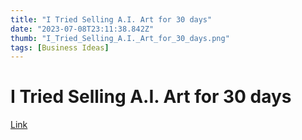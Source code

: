 ```yaml
---
title: "I Tried Selling A.I. Art for 30 days"
date: "2023-07-08T23:11:38.842Z"
thumb: "I_Tried_Selling_A.I._Art_for_30_days.png"
tags: [Business Ideas]
---
```


# I Tried Selling A.I. Art for 30 days

[Link](https://www.youtube.com/watch?v=K24dvIPhoFw)

